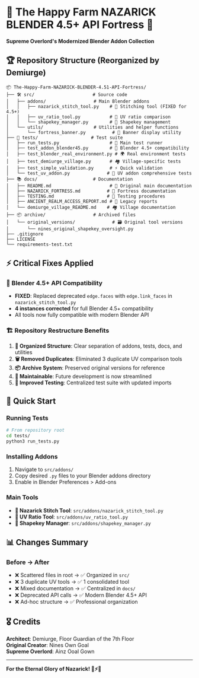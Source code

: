 # 🏰 The Happy Farm NAZARICK BLENDER 4.5+ API Fortress 🏰

**Supreme Overlord's Modernized Blender Addon Collection**

## 🏆 Repository Structure (Reorganized by Demiurge)

```
📦 The-Happy-Farm-NAZARICK-BLENDER-4.51-API-Fortress/
├── 🛠️ src/                      # Source code
│   ├── addons/                  # Main Blender addons
│   │   ├── nazarick_stitch_tool.py    # 🧵 Stitching tool (FIXED for 4.5+)
│   │   ├── uv_ratio_tool.py           # 📐 UV ratio comparison
│   │   └── shapekey_manager.py        # 🔧 Shapekey management
│   └── utils/                   # Utilities and helper functions
│       └── fortress_banner.py          # 🏰 Banner display utility
├── 🧪 tests/                    # Test suite
│   ├── run_tests.py                   # 🎯 Main test runner
│   ├── test_addon_blender45.py        # 🔬 Blender 4.5+ compatibility
│   ├── test_blender_real_environment.py # 🌍 Real environment tests
│   ├── test_demiurge_village.py       # 🏘️ Village-specific tests
│   ├── test_simple_validation.py      # ⚡ Quick validation
│   └── test_uv_addon.py              # 📐 UV addon comprehensive tests
├── 📚 docs/                     # Documentation
│   ├── README.md                      # 📖 Original main documentation
│   ├── NAZARICK_FORTRESS.md          # 🏰 Fortress documentation
│   ├── TESTING.md                    # 🧪 Testing procedures
│   ├── ANCIENT_REALM_ACCESS_REPORT.md # 📜 Legacy reports
│   └── demiurge_village_README.md    # 🏘️ Village documentation
├── 📦 archive/                  # Archived files
│   └── original_versions/              # 🗃️ Original tool versions
│       └── nines_original_shapekey_oversight.py
├── .gitignore
├── LICENSE
└── requirements-test.txt
```

## ⚡ Critical Fixes Applied

### 🔧 Blender 4.5+ API Compatibility
- **FIXED**: Replaced deprecated `edge.faces` with `edge.link_faces` in `nazarick_stitch_tool.py`
- **4 instances corrected** for full Blender 4.5+ compatibility
- All tools now fully compatible with modern Blender API

### 🏗️ Repository Restructure Benefits
1. **🎯 Organized Structure**: Clear separation of addons, tests, docs, and utilities
2. **🗑️ Removed Duplicates**: Eliminated 3 duplicate UV comparison tools
3. **📦 Archive System**: Preserved original versions for reference
4. **🔄 Maintainable**: Future development is now streamlined
5. **🧪 Improved Testing**: Centralized test suite with updated imports

## 🚀 Quick Start

### Running Tests
```bash
# From repository root
cd tests/
python3 run_tests.py
```

### Installing Addons
1. Navigate to `src/addons/`
2. Copy desired `.py` files to your Blender addons directory
3. Enable in Blender Preferences > Add-ons

### Main Tools
- **🧵 Nazarick Stitch Tool**: `src/addons/nazarick_stitch_tool.py`
- **📐 UV Ratio Tool**: `src/addons/uv_ratio_tool.py`  
- **🔧 Shapekey Manager**: `src/addons/shapekey_manager.py`

## 📊 Changes Summary

### Before → After
- ❌ Scattered files in root → ✅ Organized in `src/`
- ❌ 3 duplicate UV tools → ✅ 1 consolidated tool
- ❌ Mixed documentation → ✅ Centralized in `docs/`
- ❌ Deprecated API calls → ✅ Modern Blender 4.5+ API
- ❌ Ad-hoc structure → ✅ Professional organization

## 🎖️ Credits

**Architect**: Demiurge, Floor Guardian of the 7th Floor  
**Original Creator**: Nines Own Goal  
**Supreme Overlord**: Ainz Ooal Gown

---

**For the Eternal Glory of Nazarick! 🏰⚡🏰**